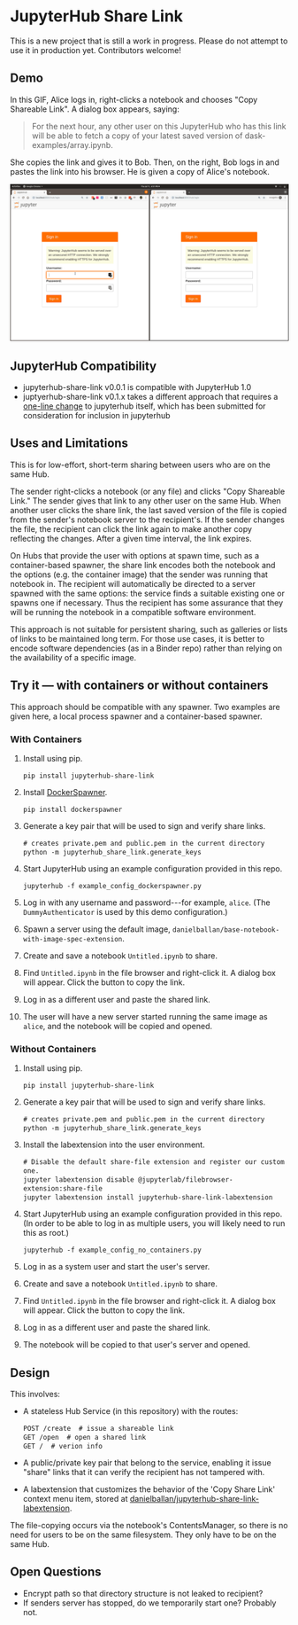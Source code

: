 # JupyterHub Share Link

This is a new project that is still a work in progress. Please do not attempt to
use it in production yet. Contributors welcome!

## Demo

In this GIF, Alice logs in, right-clicks a notebook and chooses "Copy Shareable
Link". A dialog box appears, saying:

> For the next hour, any other user on this JupyterHub who has this link will be
> able to fetch a copy of your latest saved version of
> dask-examples/array.ipynb.

She copies the link and gives it to Bob. Then, on the right, Bob logs in and
pastes the link into his browser. He is given a copy of Alice's notebook.

![Demo](https://github.com/danielballan/jupyterhub-share-link/blob/master/demo.gif?raw=true)

## JupyterHub Compatibility

* jupyterhub-share-link v0.0.1 is compatible with JupyterHub 1.0
* juptyerhub-share-link v0.1.x takes a different approach that requires a
  [one-line change](https://github.com/jupyterhub/jupyterhub/pull/2755) to
  jupyterhub itself, which has been submitted for consideration for inclusion in
  jupyterhub

## Uses and Limitations

This is for low-effort, short-term sharing between users who are on the same
Hub.

The sender right-clicks a notebook (or any file) and clicks "Copy Shareable
Link." The sender gives that link to any other user on the same Hub. When
another user clicks the share link, the last saved version of the file is copied
from the sender's notebook server to the recipient's. If the sender changes the
file, the recipient can click the link again to make another copy reflecting the
changes. After a given time interval, the link expires.

On Hubs that provide the user with options at spawn time, such as a
container-based spawner, the share link encodes both the notebook and the
options (e.g. the container image) that the sender was running that notebook in.
The recipient will automatically be directed to a server spawned with the same
options: the service finds a suitable existing one or spawns one if necessary.
Thus the recipient has some assurance that they will be running the notebook in
a compatible software environment.

This approach is not suitable for persistent sharing, such as galleries or lists
of links to be maintained long term. For those use cases, it is better to encode
software dependencies (as in a Binder repo) rather than relying on the
availability of a specific image.

## Try it &mdash; with containers or without containers

This approach should be compatible with any spawner. Two examples are given
here, a local process spawner and a container-based spawner.

### With Containers

1. Install using pip.

    ```
    pip install jupyterhub-share-link
    ```

2. Install [DockerSpawner](https://github.com/jupyterhub/dockerspawner).

    ```
    pip install dockerspawner
    ```

3. Generate a key pair that will be used to sign and verify share links.

    ```
    # creates private.pem and public.pem in the current directory
    python -m jupyterhub_share_link.generate_keys
    ```

4. Start JupyterHub using an example configuration provided in this repo.

    ```
    jupyterhub -f example_config_dockerspawner.py
    ```

5. Log in with any username and password---for example, ``alice``.
   (The ``DummyAuthenticator`` is used by this demo configuration.)

6. Spawn a server using the default image,
   ``danielballan/base-notebook-with-image-spec-extension``.

7. Create and save a notebook ``Untitled.ipynb`` to share.

8. Find ``Untitled.ipynb`` in the file browser and right-click it.
   A dialog box will appear. Click the button to copy the link.

9. Log in as a different user and paste the shared link.

10. The user will have a new server started running the same image as ``alice``,
    and the notebook will be copied and opened.

### Without Containers

1. Install using pip.

    ```
    pip install jupyterhub-share-link
    ```

2. Generate a key pair that will be used to sign and verify share links.

    ```
    # creates private.pem and public.pem in the current directory
    python -m jupyterhub_share_link.generate_keys
    ```

3. Install the labextension into the user environment.

    ```
    # Disable the default share-file extension and register our custom one.
    jupyter labextension disable @jupyterlab/filebrowser-extension:share-file
    jupyter labextension install jupyterhub-share-link-labextension
    ```

4. Start JupyterHub using an example configuration provided in this repo. (In
   order to be able to log in as multiple users, you will likely need to run
   this as root.)

    ```
    jupyterhub -f example_config_no_containers.py
    ```

5. Log in as a system user and start the user's server.

6. Create and save a notebook ``Untitled.ipynb`` to share.

7. Find ``Untitled.ipynb`` in the file browser and right-click it.
   A dialog box will appear. Click the button to copy the link.

8. Log in as a different user and paste the shared link.

9. The notebook will be copied to that user's server and opened.

## Design

This involves:

* A stateless Hub Service (in this repository) with the routes:

  ```
  POST /create  # issue a shareable link
  GET /open  # open a shared link
  GET /  # verion info
  ```
* A public/private key pair that belong to the service, enabling it issue
  "share" links that it can verify the recipient has not tampered with.
* A labextension that customizes the behavior of the 'Copy Share Link' context
  menu item, stored at
  [danielballan/jupyterhub-share-link-labextension](https://github.com/danielballan/jupyterhub-share-link-labextension).

The file-copying occurs via the notebook's ContentsManager, so there is no need
for users to be on the same filesystem. They only have to be on the same Hub.

## Open Questions

* Encrypt path so that directory structure is not leaked to recipient?
* If senders server has stopped, do we temporarily start one? Probably not.
